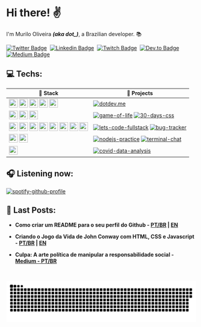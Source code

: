 <!-- <a target="_blank" rel="noopener noreferrer" href="https://supermariodraws.artstation.com" ><img  style="margin-left: 150px" src="./png/oni.png" min-width="350px" max-width="480px" width="450px" align="right" alt="Oni"></a> -->

<div align="left">

  <h1>
  Hi there! ✌
  </h1>

  <p>I'm Murilo Oliveira <i><b>(aka dot_)</b></i>, a Brazilian developer. 📚</p>

  [![Twitter Badge](https://img.shields.io/badge/Twitter-000?style=for-the-badge&logo=twitter&labelColor=FFCC00&logoColor=black)](https://twitter.com/akadot_)&nbsp;
  [![Linkedin Badge](https://img.shields.io/badge/linkedin-000?style=for-the-badge&logo=linkedin&labelColor=5c3ec9&logoColor=black)](https://www.linkedin.com/in/murilo-o)&nbsp;
  [![Twitch Badge](https://img.shields.io/badge/Twitch-000?style=for-the-badge&logo=twitch&labelColor=FFCC00&logoColor=black)](https://www.twitch.tv/dotdev_)&nbsp;
  [![Dev.to Badge](https://img.shields.io/badge/dev.to-000?style=for-the-badge&logo=dev.to&labelColor=5c3ec9&logoColor=black)](https://dev.to/akadot_)&nbsp;
  [![Medium Badge](https://img.shields.io/badge/Medium-000?style=for-the-badge&logo=medium&labelColor=FFCC00&logoColor=black)](https://medium.com/@akadot_)
  
  <!--  Purple: 5c3ec9 -->
  <!--  Yellow: FFCC00 -->

  <h2>💻 Techs:</h2>

  | 🧱 **Stack** | 🚀 **Projects** |
  |-|-----|
  | <img height="23" width="23" src='https://cdn.jsdelivr.net/gh/devicons/devicon/icons//typescript/typescript-original.svg'> <img height="23" width="23" src='https://cdn.jsdelivr.net/gh/devicons/devicon/icons/react/react-original.svg'> <img height="23" width="23" src="https://cdn.jsdelivr.net/gh/devicons/devicon/icons/nextjs/nextjs-original.svg" /> <img height="23" width="23" src="https://cdn.jsdelivr.net/gh/devicons/devicon/icons/sass/sass-original.svg" /> <img height="23" width="23" src='https://cdn.jsdelivr.net/gh/devicons/devicon/icons/jest/jest-plain.svg'> | [![dotdev.me](https://img.shields.io/static/v1?label=dotdev.com&message=%20&color=FFCC00&logo=github&logoColor=black&labelColor=FFCC00&style=flat-square)](https://github.com/akadot/dotdev.me) |
  | <img height="23" width="23" src='https://cdn.jsdelivr.net/gh/devicons/devicon/icons/html5/html5-original.svg'> <img height="23" width="23" src='https://cdn.jsdelivr.net/gh/devicons/devicon/icons/css3/css3-original.svg'> <img height="23" width="23" src='https://cdn.jsdelivr.net/gh/devicons/devicon/icons/javascript/javascript-original.svg'> | [![game-of-life](https://img.shields.io/static/v1?label=game-of-life&message=%20&color=007acc&logo=github&logoColor=black&labelColor=007acc&style=flat-square)](https://github.com/akadot/game-of-life) [![30-days-css](https://img.shields.io/static/v1?label=30-days-css&message=%20&color=ff5a55&logo=github&logoColor=black&labelColor=ff5a55&style=flat-square)](https://github.com/akadot/30diasDeCSS) |
  | <img height="23" width="23" src='https://cdn.jsdelivr.net/gh/devicons/devicon/icons/html5/html5-original.svg'> <img height="23" width="23" src='https://cdn.jsdelivr.net/gh/devicons/devicon/icons/css3/css3-original.svg'> <img height="23" width="23" src='https://cdn.jsdelivr.net/gh/devicons/devicon/icons/javascript/javascript-original.svg'> <img height="23" width="23" src='https://cdn.jsdelivr.net/gh/devicons/devicon/icons/react/react-original.svg'> <img height="23" width="23" src='https://cdn.jsdelivr.net/gh/devicons/devicon/icons/nodejs/nodejs-original.svg'> <img height="23" width="23" src='https://cdn.jsdelivr.net/gh/devicons/devicon/icons/typescript/typescript-plain.svg'> <img height="23" width="23" src='https://cdn.jsdelivr.net/gh/devicons/devicon/icons/postgresql/postgresql-original.svg'> <img height="23" width="23" src='https://cdn.jsdelivr.net/gh/devicons/devicon/icons/jest/jest-plain.svg'>  | [![lets-code-fullstack](https://img.shields.io/static/v1?label=lets-code-fullstack&message=%20&color=ffb038&logo=github&logoColor=black&labelColor=ffb038&style=flat-square)](https://github.com/akadot/lets-code-fullstack) [![bug-tracker](https://img.shields.io/static/v1?label=bug-tracker&message=%20&color=50FA7B&logo=github&logoColor=black&labelColor=50FA7B&style=flat-square)](https://github.com/akadot/bug-tracker) |
  | <img height="23" width="23" src='https://cdn.jsdelivr.net/gh/devicons/devicon/icons/nodejs/nodejs-original.svg'> <img height="23" width="23" src='https://cdn.jsdelivr.net/gh/devicons/devicon/icons/javascript/javascript-original.svg'> | [![nodejs-practice](https://img.shields.io/static/v1?label=nodejs-practice&message=%20&color=50FA7B&logo=github&logoColor=black&labelColor=50FA7B&style=flat-square)](https://github.com/akadot/nodejs-practice) [![terminal-chat](https://img.shields.io/static/v1?label=terminal-chat&message=%20&color=ffb038&logo=github&logoColor=black&labelColor=ffb038&style=flat-square)](https://github.com/akadot/terminal-chat)  |
  | <img height="23" width="23" src='https://cdn.jsdelivr.net/gh/devicons/devicon/icons/python/python-original.svg'> | [![covid-data-analysis](https://img.shields.io/static/v1?label=covid-data-analysis&message=%20&color=ea558d&logo=github&logoColor=black&labelColor=ea558d&style=flat-square)](https://github.com/akadot/covid-data-analysis) |

  <h2>🎧 Listening now:</h2>

  [![spotify-github-profile](https://spotify-github-profile.vercel.app/api/view?uid=i0buq9ey3yf4ki78q5bn5ogn9&cover_image=true&theme=novatorem)](https://spotify-github-profile.vercel.app/api/view?uid=i0buq9ey3yf4ki78q5bn5ogn9&redirect=true)

  <h2>📓 Last Posts:</h2>
  
  - **Como criar um README para o seu perfil do Github - [PT/BR](https://dev.to/akadot_/como-criar-um-readme-para-o-seu-perfil-do-github-404n) | [EN](https://dev.to/akadot_/how-to-create-a-awesome-github-readme-4mb4)**

  - **Criando o Jogo da Vida de John Conway com HTML, CSS e Javascript - [PT/BR](https://dev.to/akadot_/praticando-html-css-e-javascript-vanilla-reproduzindo-o-jogo-da-vida-de-john-conway-2iog) | [EN](https://dev.to/akadot_/learning-html-css-and-javascript-vanilla-reproducing-the-john-conways-game-of-life-9pn)**
  
  - **Culpa: A arte política de manipular a responsabilidade social - [Medium - PT/BR](https://medium.com/@akadot_/culpa-a-arte-pol%C3%ADtica-de-manipular-a-responsabilidade-social-65c0f19a363f)**
  
  <br/>  

</div>

<span align="center"><img src="./svg/github-contribution-grid-snake.svg" align="center" alt="Snake"></span>
